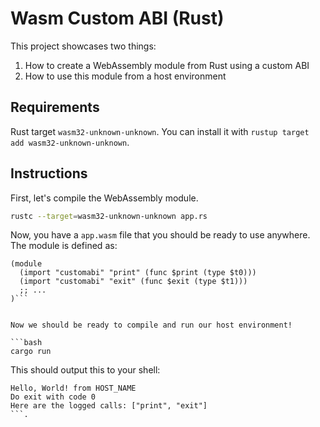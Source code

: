 # Wasm Custom ABI (Rust)

This project showcases two things:
1. How to create a WebAssembly module from Rust using a custom ABI 
2. How to use this module from a host environment

## Requirements

Rust target `wasm32-unknown-unknown`.
You can install it with `rustup target add wasm32-unknown-unknown`.

## Instructions

First, let's compile the WebAssembly module.

```bash
rustc --target=wasm32-unknown-unknown app.rs
```

Now, you have a `app.wasm` file that you should be ready to use anywhere.
The module is defined as:

```wasm
(module
  (import "customabi" "print" (func $print (type $t0)))
  (import "customabi" "exit" (func $exit (type $t1)))
  ;; ...
)```


Now we should be ready to compile and run our host environment!

```bash
cargo run
```

This should output this to your shell:

```
Hello, World! from HOST_NAME
Do exit with code 0
Here are the logged calls: ["print", "exit"]
```.
